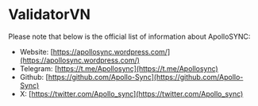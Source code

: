 # ValidatorVN

Please note that below is the official list of information about ApolloSYNC:

- Website: [https://apollosync.wordpress.com/](https://apollosync.wordpress.com/)
- Telegram: [https://t.me/Apollosync](https://t.me/Apollosync)
- Github: [https://github.com/Apollo-Sync](https://github.com/Apollo-Sync)
- X: [https://twitter.com/Apollo_sync](https://twitter.com/Apollo_sync)

